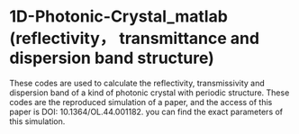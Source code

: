 # 1D-Photonic-Crystal_matlab (reflectivity， transmittance and dispersion band structure)
These codes are used to calculate the reflectivity, transmissivity and dispersion band of a kind of photonic crystal with periodic structure. 
These codes are the reproduced simulation of a paper, and the access of this paper is DOI: 10.1364/OL.44.001182. you can find the exact parameters of this simulation.
